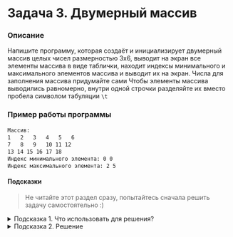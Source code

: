 # Задача 3. Двумерный массив

### Описание
Напишите программу, которая создаёт и инициализирует двумерный массив целых чисел размерностью 3х6, выводит на экран все элементы массива в виде таблички, находит индексы минимального и максимального элементов массива и выводит их на экран. Числа для заполнения массива придумайте сами
Чтобы элементы массива выводились равномерно, внутри одной строчки разделяйте их вместо пробела символом табуляции `\t`

### Пример работы программы
```
Массив:
1   2   3   4   5   6
7   8   9   10 11 12
13 14 15 16 17 18
Индекс минимального элемента: 0 0
Индекс максимального элемента: 2 5
```
#### Подсказки

> Не читайте этот раздел сразу, попытайтесь сначала решить задачу самостоятельно :)

<details>

<summary>Подсказка 1. Что использовать для решения?</summary>

Чтобы создать двумерный массив целых чисел и сразу его инициализировать, нужно указать тип элементов, имя переменной массива, две пары квадратных скобок и список инициализации. Список инициализации будет состоять из нескольких списков инициализации одномерного массива, каждый из которых представляет собой строчку двумерного массива

Используйте вложенный цикл `for` для перебора элементов двумерного массива

Используйте условный оператор `if` и отдельные переменные для хранения минимума и максимума. Также заведите две переменных для хранения индексов минимального элемента и две переменных для хранения индексов максимального элемента (в двумерном массиве у каждого элемента два индекса - его строчка и столбец)

Используйте первый элемент массива для инициализации переменных минимума и максимума

Используйте `std::cout` для вывода информации

</details>

<details>

<summary>Подсказка 2. Решение</summary>

![Пример](./solution.png)

</details>